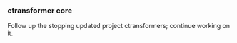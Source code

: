 ### ctransformer core

Follow up the stopping updated project ctransformers; continue working on it.
